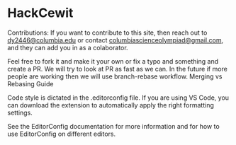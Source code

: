 # HackCewit

Contributions:
If you want to contribute to this site, then reach out to dy2446@columbia.edu or contact columbiascienceolympiad@gmail.com, and they can add you in as a colaborator.

Feel free to fork it and make it your own or fix a typo and something and create a PR. We will try to look at PR as fast as we can.
In the future if more people are working then we will use branch-rebase workflow. Merging vs Rebasing Guide

Code style is dictated in the .editorconfig file. If you are using VS Code, you can download the extension to automatically apply the right formatting settings.

See the EditorConfig documentation for more information and for how to use EditorConfig on different editors.